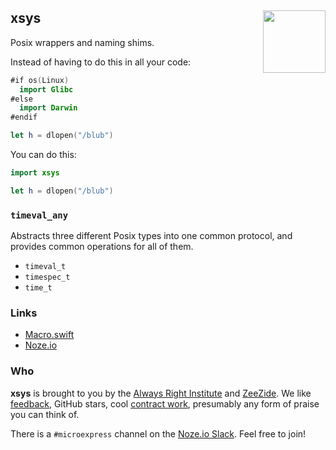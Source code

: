 <h2>xsys
  <img src="http://zeezide.com/img/macro/MacroExpressIcon128.png"
       align="right" width="100" height="100" />
</h2>

Posix wrappers and naming shims.

Instead of having to do this in all your code:

```swift
#if os(Linux)
  import Glibc
#else
  import Darwin
#endif

let h = dlopen("/blub")
```

You can do this:

```swift
import xsys

let h = dlopen("/blub")
```

### `timeval_any`

Abstracts three different Posix types into one common protocol, and provides common
operations for all of them.

- `timeval_t`
- `timespec_t`
- `time_t`

### Links

- [Macro.swift](https://github.com/Macro-swift/Macro)
- [Noze.io](http://noze.io)

### Who

**xsys** is brought to you by
the
[Always Right Institute](http://www.alwaysrightinstitute.com)
and
[ZeeZide](http://zeezide.de).
We like 
[feedback](https://twitter.com/ar_institute), 
GitHub stars, 
cool [contract work](http://zeezide.com/en/services/services.html),
presumably any form of praise you can think of.

There is a `#microexpress` channel on the 
[Noze.io Slack](http://slack.noze.io/). Feel free to join!
